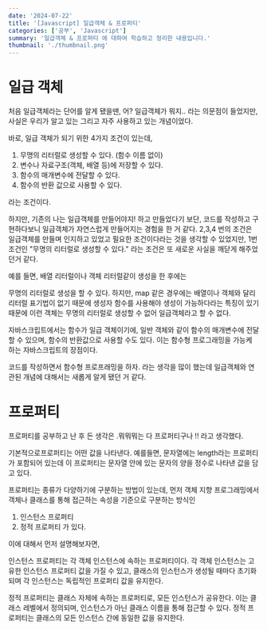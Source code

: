 ```yaml
---
date: '2024-07-22'
title: '[Javascript] 일급객체 & 프로퍼티'
categories: ['공부', 'Javascript']
summary: '일급객체 & 프로퍼티 에 대하여 학습하고 정리한 내용입니다.'
thumbnail: './thumbnail.png'
---
```


# 일급 객체

처음 일급객체라는 단어를 알게 됐을땐, 어? 일급객체가 뭐지.. 라는 의문점이 들었지만, 사실은 우리가 알고 있는 그리고 자주 사용하고 있는 개념이었다.

바로, 일급 객체가 되기 위한 4가지 조건이 있는데,

1. 무명의 리터럴로 생성할 수 있다. (함수 이름 없이)
2. 변수나 자료구조(객체, 배열 등)에 저장할 수 있다.
3. 함수의 매개변수에 전달할 수 있다.
4. 함수의 반환 값으로 사용할 수 있다.

라는 조건이다.

하지만, 기존의 나는 일급객체를 만들어야지! 하고 만들었다기 보단, 코드를 작성하고 구현하다보니 일급객체가 자연스럽게 만들어지는 경험을 한 거 같다.
2,3,4 번의 조건은 일급객체를 만들며 인지하고 있었고 필요한 조건이다라는 것을 생각할 수 있었지만, 1번 조건인 "무명의 리터럴로 생성할 수 있다." 라는 조건은 또 새로운 사실을 깨닫게 해주었던거 같다.

예를 들면, 배열 리터럴이나 객체 리터럴같이 생성을 한 후에는

무명의 리터럴로 생성을 할 수 있다. 하지만, map 같은 경우에는 배열이나 객체와 달리 리터럴 표기법이 없기 때문에 생성자 함수를 사용해야 생성이 가능하다라는 특징이 있기 때문에 이런 객체는 무명의 리터럴로 생성할 수 없어 일급객체라고 할 수 없다.

자바스크립트에서는 함수가 일급 객체이기에, 일반 객체와 같이 함수의 매개변수에 전달할 수 있으며, 함수의 반환값으로 사용할 수도 있다. 이는 함수형 프로그래밍을 가능케 하는 자바스크립트의 장점이다.

코드를 작성하면서 함수형 프로프래밍을 하자. 라는 생각을 많이 했는데 일급객체와 연관된 개념에 대해서는 새롭게 알게 됐던 거 같다.

# 프로퍼티

프로퍼티를 공부하고 난 후 든 생각은 .뭐뭐뭐는 다 프로퍼티구나 !! 라고 생각했다.

기본적으로프로퍼티는 어떤 값을 나타낸다. 예를들면, 문자열에는 length라는 프로퍼티가 포함되어 있는데 이 프로퍼티는 문자열 안에 있는 문자의 양을 정수로 나타낸 값을 담고 있다.

프로퍼티는 종류가 다양하기에 구분하는 방법이 있는데, 먼저 객체 지향 프로그래밍에서 객체나 클래스를 통해 접근하는 속성을 기준으로 구분하는 방식인

1. 인스턴스 프로퍼티
2. 정적 프로퍼티
   가 있다.

이에 대해서 먼저 설명해보자면,

인스턴스 프로퍼티는 각 객체 인스턴스에 속하는 프로퍼티이다. 각 객체 인스턴스는 고유한 인스턴스 프로퍼티 값을 가질 수 있고, 클래스의 인스턴스가 생성될 때마다 초기화되며 각 인스턴스는 독립적인 프로퍼티 값을 유지한다.

정적 프로퍼티는 클래스 자체에 속하는 프로퍼티로, 모든 인스턴스가 공유한다. 이는 클래스 레벨에서 정의되며, 인스턴스가 아닌 클래스 이름을 통해 접근할 수 있다. 정적 프로퍼티는 클래스의 모든 인스턴스 간에 동일한 값을 유지한다.
